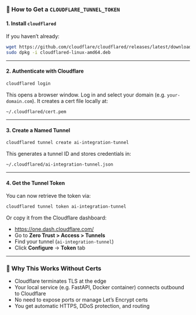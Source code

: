 ### 🔐 How to Get a `CLOUDFLARE_TUNNEL_TOKEN`

#### 1. **Install `cloudflared`**

If you haven’t already:

```bash
wget https://github.com/cloudflare/cloudflared/releases/latest/download/cloudflared-linux-amd64.deb
sudo dpkg -i cloudflared-linux-amd64.deb
```

---

#### 2. **Authenticate with Cloudflare**

```bash
cloudflared login
```

This opens a browser window. Log in and select your domain (e.g. `your-domain.com`). It creates a cert file locally at:

```
~/.cloudflared/cert.pem
```

---

#### 3. **Create a Named Tunnel**

```bash
cloudflared tunnel create ai-integration-tunnel
```

This generates a tunnel ID and stores credentials in:

```
~/.cloudflared/ai-integration-tunnel.json
```

---

#### 4. **Get the Tunnel Token**

You can now retrieve the token via:

```bash
cloudflared tunnel token ai-integration-tunnel
```

Or copy it from the Cloudflare dashboard:
- https://one.dash.cloudflare.com/
- Go to **Zero Trust > Access > Tunnels**
- Find your tunnel (`ai-integration-tunnel`)
- Click **Configure** → **Token** tab

---

### 🧠 Why This Works Without Certs

- Cloudflare terminates TLS at the edge
- Your local service (e.g. FastAPI, Docker container) connects outbound to Cloudflare
- No need to expose ports or manage Let’s Encrypt certs
- You get automatic HTTPS, DDoS protection, and routing

